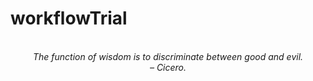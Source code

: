 # workflowTrial
<!-- QUOTE:START -->
<p align="center"><br><i>The function of wisdom is to discriminate between good and evil.</i><br><i>– Cicero.</i><br></p>
<!-- QUOTE:END -->

